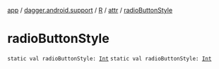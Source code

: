 [app](../../../index.md) / [dagger.android.support](../../index.md) / [R](../index.md) / [attr](index.md) / [radioButtonStyle](./radio-button-style.md)

# radioButtonStyle

`static val radioButtonStyle: `[`Int`](https://kotlinlang.org/api/latest/jvm/stdlib/kotlin/-int/index.html)
`static val radioButtonStyle: `[`Int`](https://kotlinlang.org/api/latest/jvm/stdlib/kotlin/-int/index.html)